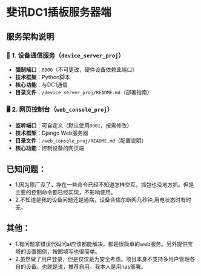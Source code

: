 
# 斐讯DC1插板服务器端

## 服务架构说明
### 🔧 1. 设备通信服务（`device_server_proj`）
- **强制端口**：`8000`（不可更改，硬件设备依赖此端口）
- **技术框架**：Python脚本
- **核心功能**：与DC1通信
- **目录文件**：`/device_server_proj/README.md`（部署指南）

### 🖥 2. 网页控制台（`web_console_proj`）
- **监听端口**：可自定义（默认使用`8001`，按需修改）
- **技术框架**：Django Web服务器
- **目录文件**：`/web_console_proj/README.md`（配置说明）
- **核心功能**：控制设备的网页端



## 已知问题：
- 1.因为原厂没了，存在一些命令已经不知道怎样交互，抓包也没地方抓。但是主要的控制命令都已经实现，不影响使用。
- 2.不知道是我的设备问题还是通病，设备会偶尔断网几秒钟,用电状态时有时无。



## 其他：
- 1.有问题拿错误代码问ai应该都能解决，都是很简单的web服务。另外提供宝塔的设置图例，按图填写也很简单。
- 2.虽然做了用户登录，但是仅仅是为安全考虑。项目本身不支持多用户管理各自的设备。也就是说，推荐自用。我本人是用nas部署。
